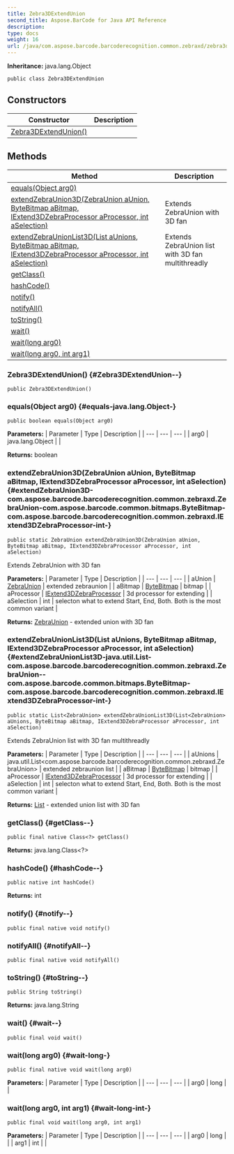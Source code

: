```yaml
---
title: Zebra3DExtendUnion
second_title: Aspose.BarCode for Java API Reference
description: 
type: docs
weight: 16
url: /java/com.aspose.barcode.barcoderecognition.common.zebraxd/zebra3dextendunion/
---
```

**Inheritance:**
java.lang.Object
```
public class Zebra3DExtendUnion
```
## Constructors

| Constructor | Description |
| --- | --- |
| [Zebra3DExtendUnion()](#Zebra3DExtendUnion--) |  |
## Methods

| Method | Description |
| --- | --- |
| [equals(Object arg0)](#equals-java.lang.Object-) |  |
| [extendZebraUnion3D(ZebraUnion aUnion, ByteBitmap aBitmap, IExtend3DZebraProcessor aProcessor, int aSelection)](#extendZebraUnion3D-com.aspose.barcode.barcoderecognition.common.zebraxd.ZebraUnion-com.aspose.barcode.common.bitmaps.ByteBitmap-com.aspose.barcode.barcoderecognition.common.zebraxd.IExtend3DZebraProcessor-int-) | Extends ZebraUnion with 3D fan |
| [extendZebraUnionList3D(List<ZebraUnion> aUnions, ByteBitmap aBitmap, IExtend3DZebraProcessor aProcessor, int aSelection)](#extendZebraUnionList3D-java.util.List-com.aspose.barcode.barcoderecognition.common.zebraxd.ZebraUnion--com.aspose.barcode.common.bitmaps.ByteBitmap-com.aspose.barcode.barcoderecognition.common.zebraxd.IExtend3DZebraProcessor-int-) | Extends ZebraUnion list with 3D fan multithreadly |
| [getClass()](#getClass--) |  |
| [hashCode()](#hashCode--) |  |
| [notify()](#notify--) |  |
| [notifyAll()](#notifyAll--) |  |
| [toString()](#toString--) |  |
| [wait()](#wait--) |  |
| [wait(long arg0)](#wait-long-) |  |
| [wait(long arg0, int arg1)](#wait-long-int-) |  |
### Zebra3DExtendUnion() {#Zebra3DExtendUnion--}
```
public Zebra3DExtendUnion()
```


### equals(Object arg0) {#equals-java.lang.Object-}
```
public boolean equals(Object arg0)
```




**Parameters:**
| Parameter | Type | Description |
| --- | --- | --- |
| arg0 | java.lang.Object |  |

**Returns:**
boolean
### extendZebraUnion3D(ZebraUnion aUnion, ByteBitmap aBitmap, IExtend3DZebraProcessor aProcessor, int aSelection) {#extendZebraUnion3D-com.aspose.barcode.barcoderecognition.common.zebraxd.ZebraUnion-com.aspose.barcode.common.bitmaps.ByteBitmap-com.aspose.barcode.barcoderecognition.common.zebraxd.IExtend3DZebraProcessor-int-}
```
public static ZebraUnion extendZebraUnion3D(ZebraUnion aUnion, ByteBitmap aBitmap, IExtend3DZebraProcessor aProcessor, int aSelection)
```


Extends ZebraUnion with 3D fan

**Parameters:**
| Parameter | Type | Description |
| --- | --- | --- |
| aUnion | [ZebraUnion](../../com.aspose.barcode.barcoderecognition.common.zebraxd/zebraunion) | extended zebraunion |
| aBitmap | [ByteBitmap](../../com.aspose.barcode.common.bitmaps/bytebitmap) | bitmap |
| aProcessor | [IExtend3DZebraProcessor](../../com.aspose.barcode.barcoderecognition.common.zebraxd/iextend3dzebraprocessor) | 3d processor for extending |
| aSelection | int | selecton what to extend Start, End, Both. Both is the most common variant |

**Returns:**
[ZebraUnion](../../com.aspose.barcode.barcoderecognition.common.zebraxd/zebraunion) - extended union with 3D fan
### extendZebraUnionList3D(List<ZebraUnion> aUnions, ByteBitmap aBitmap, IExtend3DZebraProcessor aProcessor, int aSelection) {#extendZebraUnionList3D-java.util.List-com.aspose.barcode.barcoderecognition.common.zebraxd.ZebraUnion--com.aspose.barcode.common.bitmaps.ByteBitmap-com.aspose.barcode.barcoderecognition.common.zebraxd.IExtend3DZebraProcessor-int-}
```
public static List<ZebraUnion> extendZebraUnionList3D(List<ZebraUnion> aUnions, ByteBitmap aBitmap, IExtend3DZebraProcessor aProcessor, int aSelection)
```


Extends ZebraUnion list with 3D fan multithreadly

**Parameters:**
| Parameter | Type | Description |
| --- | --- | --- |
| aUnions | java.util.List<com.aspose.barcode.barcoderecognition.common.zebraxd.ZebraUnion> | extended zebraunion list |
| aBitmap | [ByteBitmap](../../com.aspose.barcode.common.bitmaps/bytebitmap) | bitmap |
| aProcessor | [IExtend3DZebraProcessor](../../com.aspose.barcode.barcoderecognition.common.zebraxd/iextend3dzebraprocessor) | 3d processor for extending |
| aSelection | int | selecton what to extend Start, End, Both. Both is the most common variant |

**Returns:**
[List](../../java.util/list) - extended union list with 3D fan
### getClass() {#getClass--}
```
public final native Class<?> getClass()
```




**Returns:**
java.lang.Class<?>
### hashCode() {#hashCode--}
```
public native int hashCode()
```




**Returns:**
int
### notify() {#notify--}
```
public final native void notify()
```




### notifyAll() {#notifyAll--}
```
public final native void notifyAll()
```




### toString() {#toString--}
```
public String toString()
```




**Returns:**
java.lang.String
### wait() {#wait--}
```
public final void wait()
```




### wait(long arg0) {#wait-long-}
```
public final native void wait(long arg0)
```




**Parameters:**
| Parameter | Type | Description |
| --- | --- | --- |
| arg0 | long |  |

### wait(long arg0, int arg1) {#wait-long-int-}
```
public final void wait(long arg0, int arg1)
```




**Parameters:**
| Parameter | Type | Description |
| --- | --- | --- |
| arg0 | long |  |
| arg1 | int |  |


